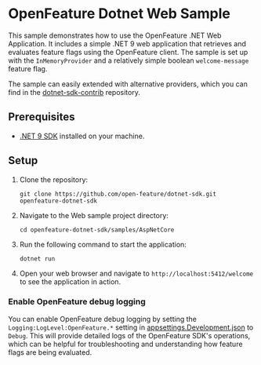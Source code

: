 # OpenFeature Dotnet Web Sample

This sample demonstrates how to use the OpenFeature .NET Web Application. It includes a simple .NET 9 web application that retrieves and evaluates feature flags using the OpenFeature client. The sample is set up with the `InMemoryProvider` and a relatively simple boolean `welcome-message` feature flag.

The sample can easily extended with alternative providers, which you can find in the [dotnet-sdk-contrib](https://github.com/open-feature/dotnet-sdk-contrib) repository.

## Prerequisites

- [.NET 9 SDK](https://dotnet.microsoft.com/download/dotnet/9.0) installed on your machine.

## Setup

1. Clone the repository:

   ```shell
   git clone https://github.com/open-feature/dotnet-sdk.git openfeature-dotnet-sdk
   ```

1. Navigate to the Web sample project directory:

   ```shell
   cd openfeature-dotnet-sdk/samples/AspNetCore
   ```

1. Run the following command to start the application:

   ```shell
   dotnet run
   ```

1. Open your web browser and navigate to `http://localhost:5412/welcome` to see the application in action.

### Enable OpenFeature debug logging

You can enable OpenFeature debug logging by setting the `Logging:LogLevel:OpenFeature.*` setting in [appsettings.Development.json](appsettings.Development.json) to `Debug`. This will provide detailed logs of the OpenFeature SDK's operations, which can be helpful for troubleshooting and understanding how feature flags are being evaluated.
